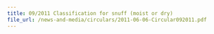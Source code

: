 ```yaml
---
title: 09/2011 Classification for snuff (moist or dry)
file_url: /news-and-media/circulars/2011-06-06-Circular092011.pdf
---
```

